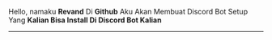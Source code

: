Hello, namaku **Revand** Di **Github** Aku Akan Membuat Discord Bot Setup Yang **Kalian Bisa Install Di Discord Bot Kalian**
<hr>
